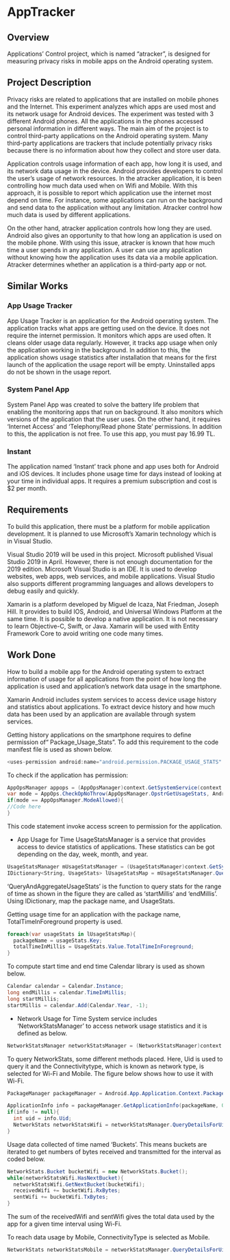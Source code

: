 # AppTracker

## Overview
Applications’ Control project, which is named “atracker”, is designed for measuring privacy risks in mobile apps on the Android operating system.

## Project Description
Privacy risks are related to applications that are installed on mobile phones and the Internet. This experiment analyzes which apps are used most and its network usage for Android devices. The experiment was tested with 3 different Android phones. All the applications in the phones accessed personal information in different ways. The main aim of the project is to control third-party applications on the Android operating system. Many third-party applications are trackers that include potentially privacy risks because there is no information about how they collect and store user data.

Application controls usage information of each app, how long it is used, and its network data usage in the device. Android provides developers to control the user’s usage of network resources. In the atracker application, it is been controlling how much data used when on Wifi and Mobile. With this approach, it is possible to report which application use the internet most depend on time. For instance, some applications can run on the background and send data to the application without any limitation. Atracker control how much data is used by different applications.

On the other hand, atracker application controls how long they are used. Android also gives an opportunity to that how long an application is used on the mobile phone. With using this issue, atracker is known that how much time a user spends in any application. A user can use any application without knowing how the application uses its data via a mobile application. Atracker determines whether an application is a third-party app or not.

## Similar Works
### App Usage Tracker
App Usage Tracker is an application for the Android operating system. The application tracks what apps are getting used on the device. It does not require the internet permission. It monitors which apps are used often. It cleans older usage data regularly. However, it tracks app usage when only the application working in the background. In addition to this, the application shows usage statistics after installation that means for the first launch of the application the usage report will be empty. Uninstalled apps do not be shown in the usage report.
### System Panel App
System Panel App was created to solve the battery life problem that enabling the monitoring apps that run on background. It also monitors which versions of the application that the user uses. On the other hand, it requires ‘Internet Access’ and ‘Telephony/Read phone State’ permissions. In addition to this, the application is not free. To use this app, you must pay 16.99 TL.
### Instant
The application named ‘Instant’ track phone and app uses both for Android and iOS devices. It includes phone usage time for days instead of looking at your time in individual apps. It requires a premium subscription and cost is $2 per month.

## Requirements
To build this application, there must be a platform for mobile application development. It is planned to use Microsoft’s Xamarin technology which is in Visual Studio.

Visual Studio 2019 will be used in this project. Microsoft published Visual Studio 2019 in April. However, there is not enough documentation for the 2019 edition. Microsoft Visual Studio is an IDE. It is used to develop websites, web apps, web services, and mobile applications. Visual Studio also supports different programming languages and allows developers to debug easily and quickly.

Xamarin is a platform developed by Miguel de Icaza, Nat Friedman, Joseph Hill. It provides to build IOS, Android, and Universal Windows Platform at the same time. It is possible to develop a native application. It is not necessary to learn Objective-C, Swift, or Java. Xamarin will be used with Entity Framework Core to avoid writing one code many times.

## Work Done
How to build a mobile app for the Android operating system to extract information of usage for all applications from the point of how long the application is used and application’s network data usage in the smartphone.

Xamarin Android includes system services to access device usage history and statistics about applications. To extract device history and how much data has been used by an application are available through system services.

Getting history applications on the smartphone requires to define permission of“ Package_Usage_Stats”. To add this requirement to the code manifest file is used as shown below.
```cs
<uses-permission android:name="android.permission.PACKAGE_USAGE_STATS" tools:ignore="ProtectedPermissions"/>
```

To check if the application has permission:
```cs
AppOpsManager appops = (AppOpsManager)context.GetSystemService(context.UsageStatsService);
var mode = AppOps.CheckOpNoThrow(AppOpsManager.OpstrGetUsageStats, Android.OS.Process.MyUid(), context.PackageName);
if(mode == AppOpsManager.ModeAllowed){
//Code here
}
```
This code statement invoke access screen to permission for the application.

- App Usage for Time
UsageStatsManager is a service that provides access to device statistics of applications. These statistics can be got depending on the day, week, month, and year.
```cs
UsageStatsManager mUsageStatsManager = (UsageStatsManager)context.GetSystemService(context.UsageStatsService);
IDictionary<String, UsageStats> lUsageStatsMap = mUsageStatsManager.QueryAndAggregateUsageStats(startMillis, endMillis);
```
‘QueryAndAggregateUsageStats’ is the function to query stats for the range of time as shown in the figure they are called as ‘startMillis’ and ‘endMillis’. Using IDictionary, map the package name, and UsageStats.

Getting usage time for an application with the package name, TotalTimeInForeground property is used.
```cs
foreach(var usageStats in lUsageStatsMap){
  packageName = usageStats.Key;
  totalTimeInMillis = UsageStats.Value.TotalTimeInForeground;
}
```

To compute start time and end time Calendar library is used as shown below.
```cs
Calendar calendar = Calendar.Instance;
long endMillis = calendar.TimeInMillis;
long startMillis;
startMillis = calendar.Add(Calendar.Year, -1);
```

- Network Usage for Time
System service includes ‘NetworkStatsManager’ to access network usage statistics and it is defined as below.
```cs
NetworkStatsManager networkStatsManager = (NetworkStatsManager)context.GetSystemService(Context.NetworkStatsService);
```

To query NetworkStats, some different methods placed. Here, Uid is used to query it and the Connectivitytype, which is known as network type, is selected for Wi-Fi and Mobile. The figure below shows how to use it with Wi-Fi.
```cs
PackageManager packageManager = Android.App.Application.Context.PackageManager;

ApplicationInfo info = packageManager.GetApplicationInfo(packageName, 0);
if(info != null){
  int uid = info.Uid;
  NetworkStats networkStatsWifi = networkStatsManager.QueryDetailsForUid(ConnectivityType.Wifi, null, startMillis, endMillis, uid);
}
```

Usage data collected of time named ‘Buckets’. This means buckets are iterated to get numbers of bytes received and transmitted for the interval as coded below.
```cs
NetworkStats.Bucket bucketWifi = new NetworkStats.Bucket();
while(networkStatsWifi.HasNextBucket){
  networkStatsWifi.GetNextBucket(bucketWifi);
  receivedWifi += bucketWifi.RxBytes;
  sentWifi += bucketWifi.TxBytes;
}
```
The sum of the receivedWifi and sentWifi gives the total data used by the app for a given time interval using Wi-Fi.

To reach data usage by Mobile, ConnectivityType is selected as Mobile.
```cs
NetworkStats networkStatsMobile = networkStatsManager.QueryDetailsForUid(ConnectivityType.Mobile, null, startMillis, endMillis, uid);
```




